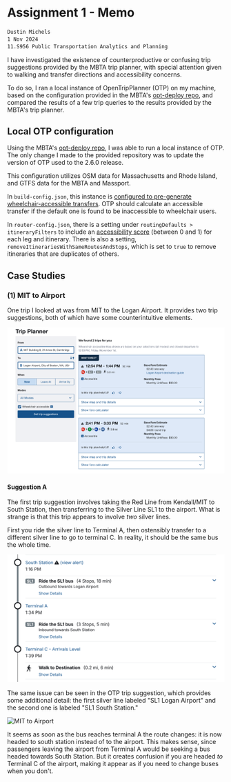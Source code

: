 # Assignment 1 - Memo

```txt
Dustin Michels
1 Nov 2024
11.S956 Public Transportation Analytics and Planning
```

I have investigated the existence of counterproductive or confusing trip suggestions provided by the MBTA trip planner, with special attention given to walking and transfer directions and accessibility concerns.

To do so, I ran a local instance of OpenTripPlanner (OTP) on my machine, based on the configuration provided in the MBTA's [opt-deploy repo](https://github.com/mbta/otp-deploy), and compared the results of a few trip queries to the results provided by the MBTA's trip planner.

## Local OTP configuration

Using the MBTA's [opt-deploy repo](https://github.com/mbta/otp-deploy), I was able to run a local instance of OTP. The only change I made to the provided repository was to update the version of OTP used to the 2.6.0 release.

This configuration utilizes OSM data for Massachusetts and Rhode Island, and GTFS data for the MBTA and Massport.

In `build-config.json`, this instance is [configured to pre-generate wheelchair-accessible transfers](https://docs.opentripplanner.org/en/latest/Accessibility/). OTP should calculate an accessible transfer if the default one is found to be inaccessible to wheelchair users.

In `router-config.json`, there is a setting under `routingDefaults > itineraryFilters` to include an [accessibility score](https://docs.opentripplanner.org/en/latest/RouteRequest/#rd_itineraryFilters) (between 0 and 1) for each leg and itinerary. There is also a setting, `removeItinerariesWithSameRoutesAndStops`, which is set to `true` to remove itineraries that are duplicates of others.

## Case Studies

### (1) MIT to Airport

One trip I looked at was from MIT to the Logan Airport. It provides two trip suggestions, both of which have some counterintuitive elements.

![MIT to Airport](img/trip1_mbta.png)

#### Suggestion A

The first trip suggestion involves taking the Red Line from Kendall/MIT to South Station, then transferring to the Silver Line SL1 to the airport. What is strange is that this trip appears to involve _two_ silver lines.

First you ride the silver line to Terminal A, then ostensibly transfer to a different silver line to go to terminal C. In reality, it should be the same bus the whole time.

![MIT to Airport](img/trip1_silver.png)

The same issue can be seen in the OTP trip suggestion, which provides some additional detail: the first silver line labeled "SL1 Logan Airport" and the second one is labeled "SL1 South Station."

![MIT to Airport](img/trip1_otp.png)

It seems as soon as the bus reaches terminal A the route changes: it is now headed to south station instead of to the airport. This makes sense, since passengers leaving the airport from Terminal A would be seeking a bus headed towards South Station. But it creates confusion if you are headed _to_ Terminal C of the airport, making it appear as if you need to change buses when you don't.
